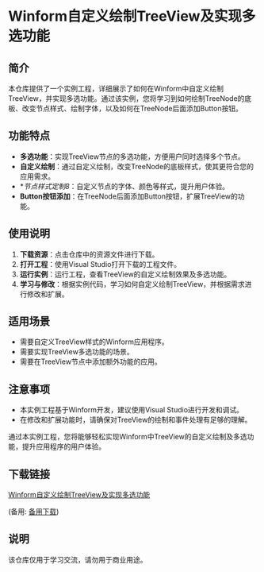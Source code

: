 # Winform自定义绘制TreeView及实现多选功能

## 简介
本仓库提供了一个实例工程，详细展示了如何在Winform中自定义绘制TreeView，并实现多选功能。通过该实例，您将学习到如何绘制TreeNode的底板、改变节点样式、绘制字体，以及如何在TreeNode后面添加Button按钮。

## 功能特点
- **多选功能**：实现TreeView节点的多选功能，方便用户同时选择多个节点。
- **自定义绘制**：通过自定义绘制，改变TreeNode的底板样式，使其更符合您的应用需求。
- **节点样式定制8*：自定义节点的字体、颜色等样式，提升用户体验。
- **Button按钮添加**：在TreeNode后面添加Button按钮，扩展TreeView的功能。

## 使用说明
1. **下载资源**：点击仓库中的资源文件进行下载。
2. **打开工程**：使用Visual Studio打开下载的工程文件。
3. **运行实例**：运行工程，查看TreeView的自定义绘制效果及多选功能。
4. **学习与修改**：根据实例代码，学习如何自定义绘制TreeView，并根据需求进行修改和扩展。

## 适用场景
- 需要自定义TreeView样式的Winform应用程序。
- 需要实现TreeView多选功能的场景。
- 需要在TreeView节点中添加额外功能的应用。

## 注意事项
- 本实例工程基于Winform开发，建议使用Visual Studio进行开发和调试。
- 在修改和扩展功能时，请确保对TreeView的绘制和事件处理有足够的理解。

通过本实例工程，您将能够轻松实现Winform中TreeView的自定义绘制及多选功能，提升应用程序的用户体验。

## 下载链接
[Winform自定义绘制TreeView及实现多选功能](https://pan.quark.cn/s/cba630f1451e) 

(备用: [备用下载](https://pan.baidu.com/s/1aibRSERLJiU2CXyg-5qTqg?pwd=1234))

## 说明

该仓库仅用于学习交流，请勿用于商业用途。

